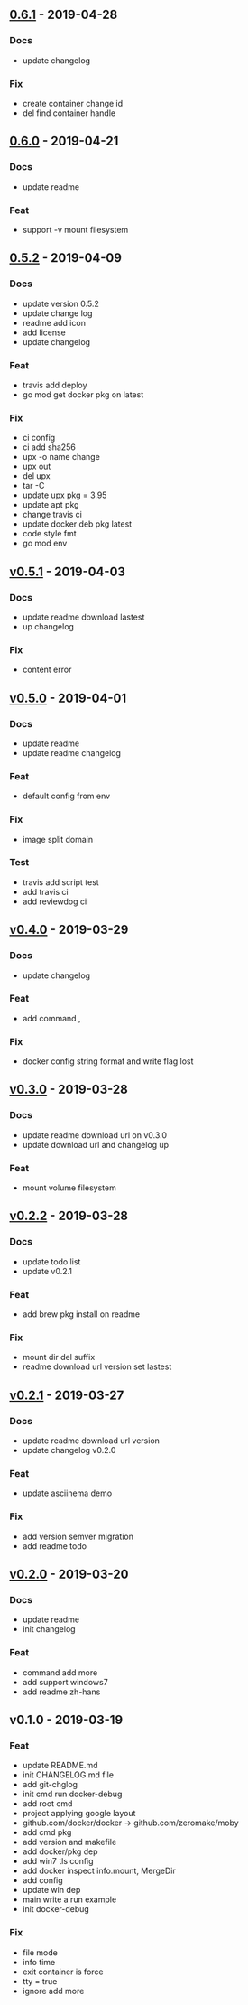 <a name="0.6.1"></a>
## [0.6.1] - 2019-04-28
### Docs
- update changelog

### Fix
- create container change id
- del find container handle


<a name="0.6.0"></a>
## [0.6.0] - 2019-04-21
### Docs
- update readme

### Feat
- support -v mount filesystem


<a name="0.5.2"></a>
## [0.5.2] - 2019-04-09
### Docs
- update version 0.5.2
- update change log
- readme add icon
- add license
- update changelog

### Feat
- travis add deploy
- go mod get docker pkg on latest

### Fix
- ci config
- ci add sha256
- upx -o name change
- upx out
- del upx
- tar -C
- update upx pkg = 3.95
- update apt pkg
- change travis ci
- update docker deb pkg latest
- code style fmt
- go mod env


<a name="v0.5.1"></a>
## [v0.5.1] - 2019-04-03
### Docs
- update readme download lastest
- up changelog

### Fix
- content error


<a name="v0.5.0"></a>
## [v0.5.0] - 2019-04-01
### Docs
- update readme
- update readme changelog

### Feat
- default config from env

### Fix
- image split domain

### Test
- travis add script test
- add travis ci
- add reviewdog ci


<a name="v0.4.0"></a>
## [v0.4.0] - 2019-03-29
### Docs
- update changelog

### Feat
- add command ,

### Fix
- docker config string format and write flag lost


<a name="v0.3.0"></a>
## [v0.3.0] - 2019-03-28
### Docs
- update readme download url on v0.3.0
- update download url and changelog up

### Feat
- mount volume filesystem


<a name="v0.2.2"></a>
## [v0.2.2] - 2019-03-28
### Docs
- update todo list
- update v0.2.1

### Feat
- add brew pkg install on readme

### Fix
- mount dir del suffix
- readme download url version set lastest


<a name="v0.2.1"></a>
## [v0.2.1] - 2019-03-27
### Docs
- update readme download url version
- update changelog v0.2.0

### Feat
- update asciinema demo

### Fix
- add version semver migration
- add readme todo


<a name="v0.2.0"></a>
## [v0.2.0] - 2019-03-20
### Docs
- update readme
- init changelog

### Feat
- command add more
- add support windows7
- add readme zh-hans


<a name="v0.1.0"></a>
## v0.1.0 - 2019-03-19
### Feat
- update README.md
- init CHANGELOG.md file
- add git-chglog
- init cmd run docker-debug
- add root cmd
- project applying google layout
- github.com/docker/docker -> github.com/zeromake/moby
- add cmd pkg
- add version and makefile
- add docker/pkg dep
- add win7 tls config
- add docker inspect info.mount, MergeDir
- add config
- update win dep
- main write a run example
- init docker-debug

### Fix
- file mode
- info time
- exit container is force
- tty = true
- ignore add more


[Unreleased]: https://github.com/zeromake/docker-debug/compare/0.6.1...HEAD
[0.6.1]: https://github.com/zeromake/docker-debug/compare/0.6.0...0.6.1
[0.6.0]: https://github.com/zeromake/docker-debug/compare/0.5.2...0.6.0
[0.5.2]: https://github.com/zeromake/docker-debug/compare/v0.5.1...0.5.2
[v0.5.1]: https://github.com/zeromake/docker-debug/compare/v0.5.0...v0.5.1
[v0.5.0]: https://github.com/zeromake/docker-debug/compare/v0.4.0...v0.5.0
[v0.4.0]: https://github.com/zeromake/docker-debug/compare/v0.3.0...v0.4.0
[v0.3.0]: https://github.com/zeromake/docker-debug/compare/v0.2.2...v0.3.0
[v0.2.2]: https://github.com/zeromake/docker-debug/compare/v0.2.1...v0.2.2
[v0.2.1]: https://github.com/zeromake/docker-debug/compare/v0.2.0...v0.2.1
[v0.2.0]: https://github.com/zeromake/docker-debug/compare/v0.1.0...v0.2.0
